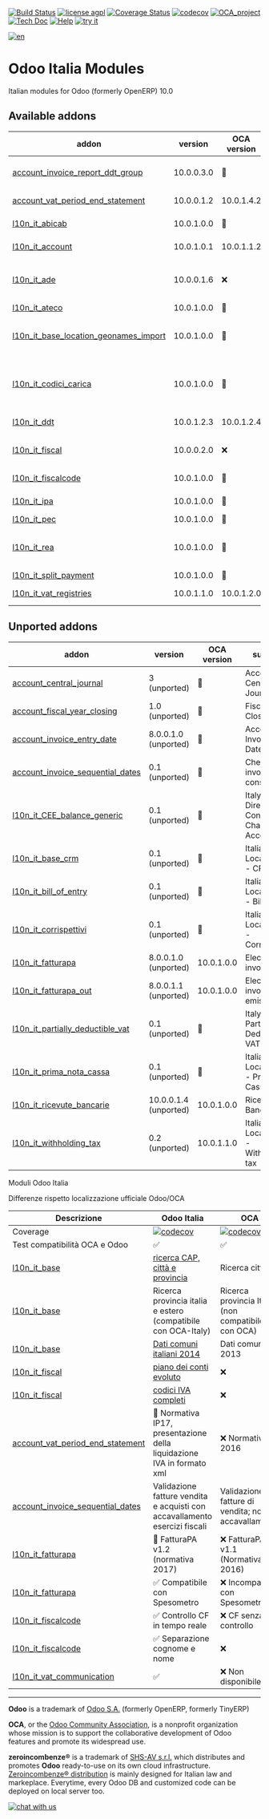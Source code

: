 [![Build Status](https://travis-ci.org/zeroincombenze/l10n-italy.svg?branch=10.0)](https://travis-ci.org/zeroincombenze/l10n-italy)
[![license agpl](https://img.shields.io/badge/licence-AGPL--3-blue.svg)](http://www.gnu.org/licenses/agpl-3.0.html)
[![Coverage Status](https://coveralls.io/repos/github/zeroincombenze/l10n-italy/badge.svg?branch=10.0)](https://coveralls.io/github/zeroincombenze/l10n-italy?branch=10.0)
[![codecov](https://codecov.io/gh/zeroincombenze/l10n-italy/branch/10.0/graph/badge.svg)](https://codecov.io/gh/zeroincombenze/l10n-italy/branch/10.0)
[![OCA_project](http://www.zeroincombenze.it/wp-content/uploads/ci-ct/prd/button-oca-10.svg)](https://github.com/OCA/l10n-italy/tree/10.0)
[![Tech Doc](http://www.zeroincombenze.it/wp-content/uploads/ci-ct/prd/button-docs-10.svg)](http://wiki.zeroincombenze.org/en/Odoo/10.0/dev)
[![Help](http://www.zeroincombenze.it/wp-content/uploads/ci-ct/prd/button-help-10.svg)](http://wiki.zeroincombenze.org/en/Odoo/10.0/man/FI)
[![try it](http://www.zeroincombenze.it/wp-content/uploads/ci-ct/prd/button-try-it-10.svg)](http://erp10.zeroincombenze.it)






[![en](http://www.shs-av.com/wp-content/en_US.png)](http://wiki.zeroincombenze.org/it/Odoo/7.0/man)

Odoo Italia Modules
===================

Italian modules for Odoo (formerly OpenERP) 10.0


[//]: # (addons)


Available addons
----------------
addon | version | OCA version | summary
--- | --- | --- | ---
[account_invoice_report_ddt_group](account_invoice_report_ddt_group/) | 10.0.0.3.0 | :repeat: | Account invoice report grouped by DDT
[account_vat_period_end_statement](account_vat_period_end_statement/) | 10.0.0.1.2 | 10.0.1.4.2 | Period End VAT Statement
[l10n_it_abicab](l10n_it_abicab/) | 10.0.1.0.0 | :repeat: | Base Bank ABI/CAB codes
[l10n_it_account](l10n_it_account/) | 10.0.1.0.1 | 10.0.1.1.2 | Italian Localization - Account
[l10n_it_ade](l10n_it_ade/) | 10.0.0.1.6 | :x: | Codice con le definizioni dei file xml Agenzia delle Entrate
[l10n_it_ateco](l10n_it_ateco/) | 10.0.1.0.0 | :repeat: | Ateco codes
[l10n_it_base_location_geonames_import](l10n_it_base_location_geonames_import/) | 10.0.1.0.0 | :repeat: | Import base_location entries (provinces) from Geonames
[l10n_it_codici_carica](l10n_it_codici_carica/) | 10.0.1.0.0 | :repeat: | Aggiunge la tabella dei codici carica da usare nei dichiarativi fiscali italiani
[l10n_it_ddt](l10n_it_ddt/) | 10.0.1.2.3 | 10.0.1.2.4 | Documento di Trasporto
[l10n_it_fiscal](l10n_it_fiscal/) | 10.0.0.2.0 | :x: | Italy - Fiscal localization by zeroincombenze(R)
[l10n_it_fiscalcode](l10n_it_fiscalcode/) | 10.0.1.0.0 | :repeat: | Italian Localisation - Fiscal Code
[l10n_it_ipa](l10n_it_ipa/) | 10.0.1.0.0 | :repeat: | IPA Code (IndicePA)
[l10n_it_pec](l10n_it_pec/) | 10.0.1.0.0 | :repeat: | Pec Mail
[l10n_it_rea](l10n_it_rea/) | 10.0.1.0.0 | :repeat: | Manage fields for Economic Administrative catalogue
[l10n_it_split_payment](l10n_it_split_payment/) | 10.0.1.0.0 | :repeat: | Split Payment
[l10n_it_vat_registries](l10n_it_vat_registries/) | 10.0.1.1.0 | 10.0.1.2.0 | Italian Localization - VAT Registries


Unported addons
---------------
addon | version | OCA version | summary
--- | --- | --- | ---
[account_central_journal](account_central_journal/) | 3 (unported) | :repeat: | Account Central Journal
[account_fiscal_year_closing](account_fiscal_year_closing/) | 1.0 (unported) | :repeat: | Fiscal Year Closing
[account_invoice_entry_date](account_invoice_entry_date/) | 8.0.0.1.0 (unported) | :repeat: | Account Invoice entry Date
[account_invoice_sequential_dates](account_invoice_sequential_dates/) | 0.1 (unported) | :repeat: | Check invoice date consistency
[l10n_it_CEE_balance_generic](l10n_it_CEE_balance_generic/) | 0.1 (unported) | :repeat: | Italy - 4th EU Directive - Consolidation Chart of Accounts
[l10n_it_base_crm](l10n_it_base_crm/) | 0.1 (unported) | :repeat: | Italian Localisation - CRM
[l10n_it_bill_of_entry](l10n_it_bill_of_entry/) | 0.1 (unported) | :repeat: | Italian Localisation - Bill of Entry
[l10n_it_corrispettivi](l10n_it_corrispettivi/) | 0.1 (unported) | :repeat: | Italian Localisation - Corrispettivi
[l10n_it_fatturapa](l10n_it_fatturapa/) | 8.0.0.1.0 (unported) | 10.0.1.0.0 | Electronic invoices
[l10n_it_fatturapa_out](l10n_it_fatturapa_out/) | 8.0.0.1.1 (unported) | 10.0.1.0.0 | Electronic invoices emission
[l10n_it_partially_deductible_vat](l10n_it_partially_deductible_vat/) | 0.1 (unported) | :repeat: | Italy - Partially Deductible VAT
[l10n_it_prima_nota_cassa](l10n_it_prima_nota_cassa/) | 0.1 (unported) | :repeat: | Italian Localisation - Prima Nota Cassa
[l10n_it_ricevute_bancarie](l10n_it_ricevute_bancarie/) | 10.0.0.1.4 (unported) | 10.0.1.0.0 | Ricevute Bancarie
[l10n_it_withholding_tax](l10n_it_withholding_tax/) | 0.2 (unported) | 10.0.1.1.0 | Italian Localisation - Withholding tax

[//]: # (end addons)



Moduli Odoo Italia

Differenze rispetto localizzazione ufficiale Odoo/OCA

Descrizione | Odoo Italia | OCA
--- | --- | ---
Coverage |  [![codecov](https://codecov.io/gh/zeroincombenze/l10n-italy/branch/10.0/graph/badge.svg)](https://codecov.io/gh/zeroincombenze/l10n-italy/branch/10.0) | [![codecov](https://codecov.io/gh/OCA/l10n-italy/branch/10.0/graph/badge.svg)](https://codecov.io/gh/OCA/l10n-italy/branch/10.0)
Test compatibilità OCA e Odoo | :white_check_mark: | :white_check_mark:
[l10n_it_base](https://github.com/OCA/l10n-italy/tree/7.0/l10n_it_base) | [ricerca CAP, città e provincia](https://www.zeroincombenze.it/nuova-anagrafica-per-il-software-gestionale/) | Ricerca città
[l10n_it_base](https://github.com/OCA/l10n-italy/tree/7.0/l10n_it_base) | Ricerca provincia italia e estero (compatibile con OCA-Italy) | Ricerca provincia Italia (non compatibile con OCA)
[l10n_it_base](https://github.com/OCA/l10n-italy/tree/7.0/l10n_it_base) | [Dati comuni italiani 2014](http://www.shs-av.com/variazione-denominazione-comuni-italiani-2014/) | Dati comuni 2013
[l10n_it_fiscal](https://github.com/OCA/l10n-italy/tree/7.0/l10n_it_fiscal) | [piano dei conti evoluto](https://www.zeroincombenze.it/il-piano-dei-conti-2/) | :x:
[l10n_it_fiscal](https://github.com/OCA/l10n-italy/tree/7.0/l10n_it_fiscal) | [codici IVA completi](http://wiki.zeroincombenze.org/it/Odoo/7.0/man/codici_IVA) | :x:
[account_vat_period_end_statement](https://github.com/zeroincombenze/l10n-italy/tree/7.0/account_vat_period_end_statement) | :calendar: Normativa IP17,  presentazione della liquidazione IVA in formato xml | :x: Normativa 2016
[account_invoice_sequential_dates](https://github.com/zeroincombenze/l10n-italy/tree/7.0/account_invoice_sequential_dates) | Validazione fatture vendita e acquisti con accavallamento esercizi fiscali | Validazione fatture di vendita; no accavallamento
[l10n_it_fatturapa](l10n_it_fatturapa/)| :calendar: FatturaPA v1.2 (normativa 2017) | :x: FatturaPA v1.1 (Normativa 2016)
[l10n_it_fatturapa](l10n_it_fatturapa/)| :white_check_mark: Compatibile con Spesometro | :x: Incompatibile con Spesometro
[l10n_it_fiscalcode](l10n_it_fiscalcode/)| :white_check_mark: Controllo CF in tempo reale | :x: CF senza controllo
[l10n_it_fiscalcode](l10n_it_fiscalcode/)| :white_check_mark: Separazione cognome e nome | :x:
[l10n_it_vat_communication](l10n_it_vat_communication/) | :white_check_mark: | :x: Non disponibile

[//]: # (copyright)

----

**Odoo** is a trademark of [Odoo S.A.](https://www.odoo.com/) (formerly OpenERP, formerly TinyERP)

**OCA**, or the [Odoo Community Association](http://odoo-community.org/), is a nonprofit organization whose
mission is to support the collaborative development of Odoo features and
promote its widespread use.

**zeroincombenze®** is a trademark of [SHS-AV s.r.l.](http://www.shs-av.com/)
which distributes and promotes **Odoo** ready-to-use on its own cloud infrastructure.
[Zeroincombenze® distribution](http://wiki.zeroincombenze.org/en/Odoo)
is mainly designed for Italian law and markeplace.
Everytime, every Odoo DB and customized code can be deployed on local server too.

[//]: # (end copyright)

[![chat with us](https://www.shs-av.com/wp-content/chat_with_us.gif)](https://tawk.to/85d4f6e06e68dd4e358797643fe5ee67540e408b)

